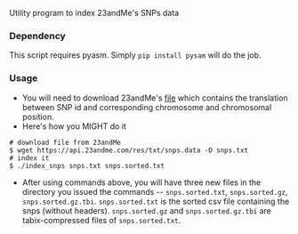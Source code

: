 Utility program to index 23andMe's SNPs data
### Dependency
This script requires pyasm. Simply `pip install pysam` will do the job.  
### Usage
* You will need to download 23andMe's [file](https://api.23andme.com/res/txt/snps.data) which contains the translation between SNP id and corresponding chromosome and chromosomal position.
* Here's how you MIGHT do it
```
# download file from 23andMe
$ wget https://api.23andme.com/res/txt/snps.data -O snps.txt
# index it
$ ./index_snps snps.txt snps.sorted.txt
```
* After using commands above, you will have three new files in the directory you issued the commands -- `snps.sorted.txt`, `snps.sorted.gz`, `snps.sorted.gz.tbi`. `snps.sorted.txt` is the sorted csv file containing the snps (without headers). `snps.sorted.gz` and `snps.sorted.gz.tbi` are tabix-compressed files of `snps.sorted.txt`.
